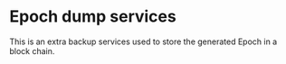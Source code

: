 # Epoch dump services

This is an extra backup services used to store the generated Epoch in a block chain.

